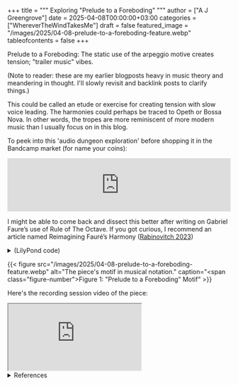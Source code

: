 +++
title = """
  Exploring "Prelude to a Foreboding"
  """
author = ["A J Greengrove"]
date = 2025-04-08T00:00:00+03:00
categories = ["WhereverTheWindTakesMe"]
draft = false
featured_image = "/images/2025/04-08-prelude-to-a-foreboding-feature.webp"
tableofcontents = false
+++

Prelude to a Foreboding:
The static use of the arpeggio motive creates tension;
"trailer music" vibes.

(Note to reader: these are my earlier blogposts heavy in music theory and meandering in thought. I'll slowly revisit and backlink posts to clarify things.)

This could be called an etude or exercise for creating tension
with slow voice leading.
The harmonies could perhaps be traced to Opeth or Bossa Nova.
In other words, the tropes are more reminiscent
of more modern music than I usually focus on in this blog.

To peek into this 'audio dungeon exploration'
before shopping it in the Bandcamp market (for name your coins):
<div class="org-bandcamp-track"> <iframe style="border: 0; width: 100%; height: 120px;" src="https://bandcamp.com/EmbeddedPlayer/album= 3014684465/size=large/bgcol=ffffff/linkcol=2ebd35/tracklist=false/artwork=small/track=2934217668/transparent=true/" seamless><a href="https://ajgreengrove.bandcamp.com/album/ wherever-the-wind-takes-me"> "Wherever The Wind Takes Me" by A J Greengrove</a></iframe>

I might be able to come back and dissect this better
after writing on Gabriel Faure’s use of Rule of The Octave.
If you got curious, I recommend an article named
Reimagining Fauré’s Harmony
(<a href="#citeproc_bib_item_1">Rabinovitch 2023</a>)

<details>
<summary>(LilyPond code)</summary>
<div class="details">

```lilypond
#(ly:set-option 'resolution 200)
\version "2.24.4"
\language "english"
\pointAndClickOff
\header { tagline = "" }
melody = \relative e' { e8 a, b c e c b a }
\score {
  <<
    \time 4/4
    \new Staff { \clef "treble" \melody }
    \new TabStaff \with {} <<
      \new TabVoice { \melody }
    >>
  >>
}
```
</div>
</details>

<a id="figure--fig:04-08-prelude-to-a-foreboding-feature.webp"></a>

{{< figure src="/images/2025/04-08-prelude-to-a-foreboding-feature.webp" alt="The piece's motif in musical notation." caption="<span class=\"figure-number\">Figure 1: </span>\"Prelude to a Foreboding\" Motif" >}}

Here's the recording session video of the piece:
<div class="org-youtube"><iframe src="https://www.youtube.com/embed/OucfE7l1D3s" allowfullscreen title="YouTube Video"></iframe></div>

<details>
<summary>References</summary>
<div class="details">

## References

<style>.csl-entry{text-indent: -1.5em; margin-left: 1.5em;}</style><div class="csl-bib-body">
  <div class="csl-entry"><a id="citeproc_bib_item_1"></a>Rabinovitch, Gilad. 2023. “Reimagining Fauré’s Harmony.” <i>Intégral: The Journal of Applied Musical Thought</i> 36. <a href="https://www.esm.rochester.edu/integral/36-2023/rabinovitch/">https://www.esm.rochester.edu/integral/36-2023/rabinovitch/</a>.</div>
</div>
</div>
</details>
